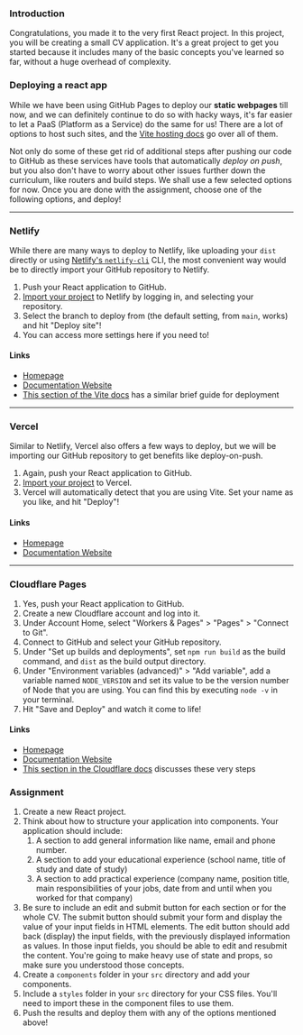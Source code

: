 ### Introduction

Congratulations, you made it to the very first React project. In this project, you will be creating a small CV application. It's a great project to get you started because it includes many of the basic concepts you've learned so far, without a huge overhead of complexity.

### Deploying a react app

While we have been using GitHub Pages to deploy our **static webpages** till now, and we can definitely continue to do so with hacky ways, it's far easier to let a PaaS (Platform as a Service) do the same for us! There are a lot of options to host such sites, and the [Vite hosting docs](https://vitejs.dev/guide/static-deploy.html) go over all of them.

Not only do some of these get rid of additional steps after pushing our code to GitHub as these services have tools that automatically _deploy on push_, but you also don't have to worry about other issues further down the curriculum, like routers and build steps. We shall use a few selected options for now. Once you are done with the assignment, choose one of the following options, and deploy!

---

### Netlify

While there are many ways to deploy to Netlify, like uploading your `dist` directly or using [Netlify's `netlify-cli`](https://docs.netlify.com/cli/get-started/) CLI, the most convenient way would be to directly import your GitHub repository to Netlify.

1.  Push your React application to GitHub.
2.  [Import your project](https://app.netlify.com/start) to Netlify by logging in, and selecting your repository.
3.  Select the branch to deploy from (the default setting, from `main`, works) and hit "Deploy site"!
4.  You can access more settings here if you need to!

#### Links

- [Homepage](https://www.netlify.com/)
- [Documentation Website](https://docs.netlify.com/)
- [This section of the Vite docs](https://vitejs.dev/guide/static-deploy.html#netlify-with-git) has a similar brief guide for deployment

---

### Vercel

Similar to Netlify, Vercel also offers a few ways to deploy, but we will be importing our GitHub repository to get benefits like deploy-on-push.

1.  Again, push your React application to GitHub.
2.  [Import your project](https://vercel.com/new) to Vercel.
3.  Vercel will automatically detect that you are using Vite. Set your name as you like, and hit "Deploy"!

#### Links

- [Homepage](https://www.vercel.com/)
- [Documentation Website](https://www.vercel.com/docs)

---

### Cloudflare Pages

1.  Yes, push your React application to GitHub.
2.  Create a new Cloudflare account and log into it.
3.  Under Account Home, select "Workers & Pages" > "Pages" > "Connect to Git".
4.  Connect to GitHub and select your GitHub repository.
5.  Under "Set up builds and deployments", set `npm run build` as the build command, and `dist` as the build output directory.
6.  Under "Environment variables (advanced)" > "Add variable", add a variable named `NODE_VERSION` and set its value to be the version number of Node that you are using. You can find this by executing `node -v` in your terminal.
7.  Hit "Save and Deploy" and watch it come to life!

#### Links

- [Homepage](https://pages.cloudflare.com/)
- [Documentation Website](https://developers.cloudflare.com/pages)
- [This section in the Cloudflare docs](https://developers.cloudflare.com/pages/framework-guides/deploy-a-vite3-project/) discusses these very steps

### Assignment

<div class="lesson-content__panel" markdown="1">

1.  Create a new React project.
2.  Think about how to structure your application into components. Your application should include:
    1.  A section to add general information like name, email and phone number.
    2.  A section to add your educational experience (school name, title of study and date of study)
    3.  A section to add practical experience (company name, position title, main responsibilities of your jobs, date from and until when you worked for that company)
3.  Be sure to include an edit and submit button for each section or for the whole CV. The submit button should submit your form and display the value of your input fields in HTML elements. The edit button should add back (display) the input fields, with the previously displayed information as values. In those input fields, you should be able to edit and resubmit the content. You're going to make heavy use of state and props, so make sure you understood those concepts.
4.  Create a `components` folder in your `src` directory and add your components.
5.  Include a `styles` folder in your `src` directory for your CSS files. You'll need to import these in the component files to use them.
6.  Push the results and deploy them with any of the options mentioned above!

</div>
